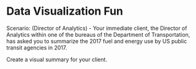 # Data Visualization Fun

Scenario: (Director of Analytics) - Your immediate client, the Director of Analytics within one of the bureaus of the Department of Transportation, has asked you to summarize the 2017 fuel and energy use by US public transit agencies in 2017.

Create a visual summary for your client.

